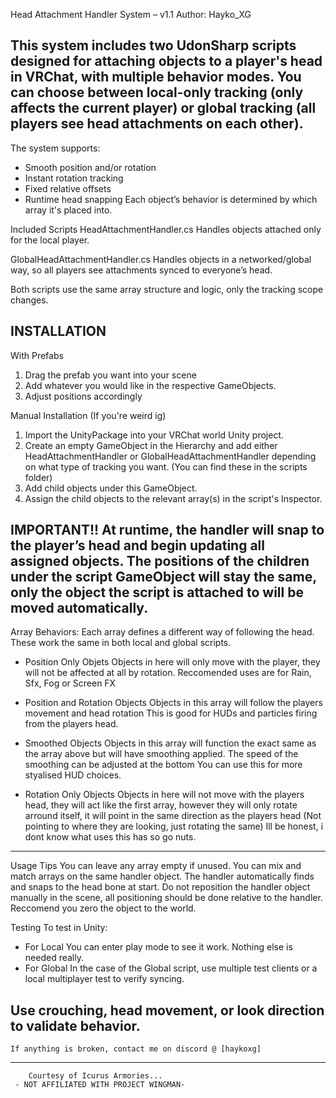 Head Attachment Handler System – v1.1
	Author: Hayko_XG

This system includes two UdonSharp scripts designed for attaching objects to a player's head in VRChat, with multiple behavior modes. 
You can choose between local-only tracking (only affects the current player) or global tracking (all players see head attachments on each other).
---------------------------------------------------------------------------------------------------------------------------------------------
The system supports:
- Smooth position and/or rotation
- Instant rotation tracking
- Fixed relative offsets
- Runtime head snapping
Each object’s behavior is determined by which array it's placed into.

Included Scripts
HeadAttachmentHandler.cs
Handles objects attached only for the local player.

GlobalHeadAttachmentHandler.cs
Handles objects in a networked/global way, so all players see attachments synced to everyone’s head.

Both scripts use the same array structure and logic, only the tracking scope changes.


INSTALLATION
---------------------------------------------------------------------------------------------------------------------------------------------
With Prefabs
1) Drag the prefab you want into your scene
2) Add whatever you would like in the respective GameObjects.
3) Adjust positions accordingly

Manual Installation (If you're weird ig)
1) Import the UnityPackage into your VRChat world Unity project.
2) Create an empty GameObject in the Hierarchy and add either HeadAttachmentHandler or GlobalHeadAttachmentHandler depending on what type of tracking you want. (You can find these in  the scripts folder)
3) Add child objects under this GameObject. 
4) Assign the child objects to the relevant array(s) in the script's Inspector.

IMPORTANT!! 
At runtime, the handler will snap to the player’s head and begin updating all assigned objects.
The positions of the children under the script GameObject will stay the same, only the object the script is attached to will be moved automatically.
---------------------------------------------------------------------------------------------------------------------------------------------
Array Behaviors:
Each array defines a different way of following the head. These work the same in both local and global scripts.

- Position Only Objets
Objects in here will only move with the player, they will not be affected at all by rotation.
Reccomended uses are for Rain, Sfx, Fog or Screen FX

- Position and Rotation Objects
Objects in this array will follow the players movement and head rotation
This is good for HUDs and particles firing from the players head.

- Smoothed Objects
Objects in this array will function the exact same as the array above but will have smoothing applied. The speed of the smoothing can be adjusted at the bottom
You can use this for more styalised HUD choices.

- Rotation Only Objects
Objects in here will not move with the players head, they will act like the first array, however they will only rotate arround itself, it will point in the same direction as the players head (Not pointing to where they are looking, just rotating the same)
Ill be honest, i dont know what uses this has so go nuts.
---------------------------------------------------------------------------------------------------------------------------------------------
Usage Tips
You can leave any array empty if unused. You can mix and match arrays on the same handler object.
The handler automatically finds and snaps to the head bone at start. 
Do not reposition the handler object manually in the scene, all positioning should be done relative to the handler. Reccomend you zero the object to the world.

Testing
To test in Unity:
- For Local
	You can enter play mode to see it work. Nothing else is needed really.
- For Global
	In the case of the Global script, use multiple test clients or a local multiplayer test to verify syncing.

Use crouching, head movement, or look direction to validate behavior.
---------------------------------------------------------------------------------------------------------------------------------------------
	If anything is broken, contact me on discord @ [haykoxg]
---------------------------------------------------------------------------------------------------------------------------------------------
		Courtesy of Icurus Armories...
	 - NOT AFFILIATED WITH PROJECT WINGMAN-

